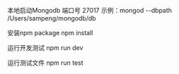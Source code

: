 本地启动Mongodb 端口号 27017
示例：mongod --dbpath /Users/sampeng/mongodb/db

安装npm package
npm install

运行开发测试
npm run dev

运行测试文件
npm run test